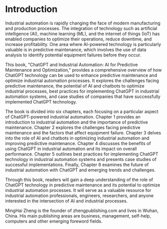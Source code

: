 # Introduction

Industrial automation is rapidly changing the face of modern manufacturing and production processes. The integration of technology such as artificial intelligence (AI), machine learning (ML), and the internet of things (IoT) has enabled companies to optimize their operations, reduce downtime, and increase profitability. One area where AI-powered technology is particularly valuable is in predictive maintenance, which involves the use of data analysis to identify potential equipment failures before they occur.

This book, "ChatGPT and Industrial Automation: AI for Predictive Maintenance and Optimization," provides a comprehensive overview of how ChatGPT technology can be used to enhance predictive maintenance and optimize industrial automation processes. It explores the challenges facing predictive maintenance, the potential of AI and chatbots to optimize industrial processes, best practices for implementing ChatGPT in industrial automation systems, and case studies of companies that have successfully implemented ChatGPT technology.

The book is divided into six chapters, each focusing on a particular aspect of ChatGPT-powered industrial automation. Chapter 1 provides an introduction to industrial automation and the importance of predictive maintenance. Chapter 2 explores the challenges facing predictive maintenance and the factors that affect equipment failure. Chapter 3 delves into the role of AI and chatbots in optimizing industrial automation and improving predictive maintenance. Chapter 4 discusses the benefits of using ChatGPT in industrial automation and its impact on overall performance. Chapter 5 outlines best practices for implementing ChatGPT technology in industrial automation systems and presents case studies of successful implementations. Finally, Chapter 6 examines the future of industrial automation with ChatGPT and emerging trends and challenges.

Through this book, readers will gain a deep understanding of the role of ChatGPT technology in predictive maintenance and its potential to optimize industrial automation processes. It will serve as a valuable resource for industrial automation professionals, engineers, researchers, and anyone interested in the intersection of AI and industrial processes.

MingHai Zheng is the founder of zhengpublishing.com and lives in Wuhan, China. His main publishing areas are business, management, self-help, computers and other emerging foreword fields.
